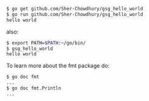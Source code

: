 ```bash
$ go get github.com/Sher-Chowdhury/gsg_hello_world
$ go run github.com/Sher-Chowdhury/gsg_hello_world
hello world
```

also: 

```bash
$ export PATH=$PATH:~/go/bin/
$ gsg_hello_world
hello world
```

To learn more about the fmt package do:

```bash
$ go doc fmt
...
$ go doc fmt.Println
...
```
